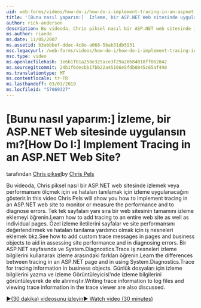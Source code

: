 ```yaml
---
uid: web-forms/videos/how-do-i/how-do-i-implement-tracing-in-an-aspnet-web-site
title: '[Bunu nasıl yaparım:]  İzleme, bir ASP.NET Web sitesinde uygulansın mı? | Microsoft Docs'
author: rick-anderson
description: Bu videoda, Chris piksel nasıl bir ASP.NET web sitesinde izlemek veya performansını ölçmek için ve hataları tanılamak için izleme uygulanacağını gösterir. API'deki bilgi edinin...
ms.author: riande
ms.date: 11/05/2007
ms.assetid: b3abbbef-ddac-4c8e-a068-5bab31db5931
msc.legacyurl: /web-forms/videos/how-do-i/how-do-i-implement-tracing-in-an-aspnet-web-site
msc.type: video
ms.openlocfilehash: 1e6b1fb1a258e325ace3f29a20684018ff862842
ms.sourcegitcommit: 24b1f6decbb17bb22a45166e5fdb0845c65af498
ms.translationtype: MT
ms.contentlocale: tr-TR
ms.lasthandoff: 03/01/2019
ms.locfileid: "57069327"
---
```

<a name="how-do-i--implement-tracing-in-an-aspnet-web-site"></a><span data-ttu-id="00664-105">[Bunu nasıl yaparım:]  İzleme, bir ASP.NET Web sitesinde uygulansın mı?</span><span class="sxs-lookup"><span data-stu-id="00664-105">[How Do I:]  Implement Tracing in an ASP.NET Web Site?</span></span>
====================
<span data-ttu-id="00664-106">tarafından [Chris piksel](https://twitter.com/chrispels)</span><span class="sxs-lookup"><span data-stu-id="00664-106">by [Chris Pels](https://twitter.com/chrispels)</span></span>

<span data-ttu-id="00664-107">Bu videoda, Chris piksel nasıl bir ASP.NET web sitesinde izlemek veya performansını ölçmek için ve hataları tanılamak için izleme uygulanacağını gösterir.</span><span class="sxs-lookup"><span data-stu-id="00664-107">In this video Chris Pels will show you how to implement tracing in an ASP.NET web site to monitor or measure the performance and to diagnose errors.</span></span> <span data-ttu-id="00664-108">Tek tek sayfaları yanı sıra bir web sitesinin tamamını izleme eklemeyi öğrenin.</span><span class="sxs-lookup"><span data-stu-id="00664-108">Learn how to add tracing to an entire web site as well as individual pages.</span></span> <span data-ttu-id="00664-109">Özel izleme iletilerini sayfalar ve site performansını değerlendirmek ve hataları tanılama yardımcı olmak için iş nesneleri eklemek bkz.</span><span class="sxs-lookup"><span data-stu-id="00664-109">See how to add custom trace messages in pages and business objects to aid in assessing site performance and in diagnosing errors.</span></span> <span data-ttu-id="00664-110">Bir ASP.NET sayfasında ve System.Diagnostics.Trace iş nesneleri izleme bilgilerini kullanarak izleme arasındaki farkları öğrenin.</span><span class="sxs-lookup"><span data-stu-id="00664-110">Learn the differences between tracing in an ASP.NET page and in using System.Diagnostics.Trace for tracing information in business objects.</span></span> <span data-ttu-id="00664-111">Günlük dosyaları için izleme bilgilerini yazma ve izleme Görüntüleyicisi'nde izleme bilgilerini görüntüleyerek de ele alınmıştır.</span><span class="sxs-lookup"><span data-stu-id="00664-111">Writing trace information to log files and viewing trace information in the trace viewer are also discussed.</span></span>

[<span data-ttu-id="00664-112">&#9654;(30 dakika) videosunu izleyin</span><span class="sxs-lookup"><span data-stu-id="00664-112">&#9654; Watch video (30 minutes)</span></span>](https://channel9.msdn.com/Blogs/ASP-NET-Site-Videos/how-do-i-implement-tracing-in-an-aspnet-web-site)

